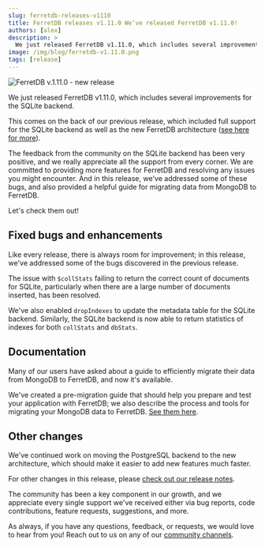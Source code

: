 ```yaml
---
slug: ferretdb-releases-v1110
title: FerretDB releases v1.11.0 We’ve released FerretDB v1.11.0!
authors: [alex]
description: >
  We just released FerretDB v1.11.0, which includes several improvements for the SQLite backend.
image: /img/blog/ferretdb-v1.11.0.png
tags: [release]
---
```


![FerretDB v.1.11.0 - new release](/img/blog/ferretdb-v1.11.jpg)

We just released FerretDB v1.11.0, which includes several improvements for the SQLite backend.

<!--truncate-->

This comes on the back of our previous release, which included full support for the SQLite backend as well as the new FerretDB architecture ([see here for more](https://blog.ferretdb.io/ferretdb-v1-10-production-ready-sqlite/)).

The feedback from the community on the SQLite backend has been very positive, and we really appreciate all the support from every corner.
We are committed to providing more features for FerretDB and resolving any issues you might encounter.
And in this release, we've addressed some of these bugs, and also provided a helpful guide for migrating data from MongoDB to FerretDB.

Let's check them out!

## Fixed bugs and enhancements

Like every release, there is always room for improvement; in this release, we've addressed some of the bugs discovered in the previous release.

The issue with `$collStats` failing to return the correct count of documents for SQLite, particularly when there are a large number of documents inserted, has been resolved.

We've also enabled `dropIndexes` to update the metadata table for the SQLite backend.
Similarly, the SQLite backend is now able to return statistics of indexes for both `collStats` and `dbStats`.

## Documentation

Many of our users have asked about a guide to efficiently migrate their data from MongoDB to FerretDB, and now it's available.

We've created a pre-migration guide that should help you prepare and test your application with FerretDB; we also describe the process and tools for migrating your MongoDB data to FerretDB.
[See them here](https://docs.ferretdb.io/category/migrating-to-ferretdb/).

## Other changes

We've continued work on moving the PostgreSQL backend to the new architecture, which should make it easier to add new features much faster.

For other changes in this release, please [check out our release notes](https://github.com/FerretDB/FerretDB/releases/tag/v1.11.0).

The community has been a key component in our growth, and we appreciate every single support we've received either via bug reports, code contributions, feature requests, suggestions, and more.

As always, if you have any questions, feedback, or requests, we would love to hear from you!
Reach out to us on any of our [community channels](https://docs.ferretdb.io/#community).
